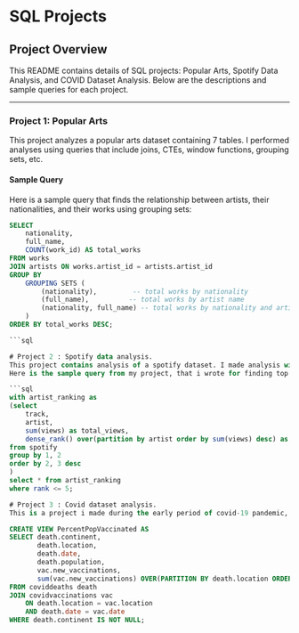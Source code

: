 # SQL Projects

## Project Overview

This README contains details of SQL projects: Popular Arts, Spotify Data Analysis, and COVID Dataset Analysis. Below are the descriptions and sample queries for each project.

---

### Project 1: Popular Arts

This project analyzes a popular arts dataset containing 7 tables. I performed analyses using queries that include joins, CTEs, window functions, grouping sets, etc.

#### Sample Query

Here is a sample query that finds the relationship between artists, their nationalities, and their works using grouping sets:

```sql
SELECT
    nationality, 
    full_name, 
    COUNT(work_id) AS total_works
FROM works
JOIN artists ON works.artist_id = artists.artist_id
GROUP BY
    GROUPING SETS (
        (nationality),         -- total works by nationality
        (full_name),          -- total works by artist name
        (nationality, full_name) -- total works by nationality and artist
    )
ORDER BY total_works DESC;

```sql

# Project 2 : Spotify data analysis.
This project contains analysis of a spotify dataset. I made analysis with the use of queries containing case statements, CTEs, window functions etc.
Here is the sample query from my project, that i wrote for finding top 5 most-viewed tracks for each artist with the use of window functions.

```sql
with artist_ranking as
(select 
	track, 
	artist, 
	sum(views) as total_views,  
    dense_rank() over(partition by artist order by sum(views) desc) as rank
from spotify
group by 1, 2
order by 2, 3 desc
)
select * from artist_ranking
where rank <= 5;

# Project 3 : Covid dataset analysis.
This is a project i made during the early period of covid-19 pandemic, analyzing the covid dataset. I made analysis with the use of queries containing, CTEs, window functions, views, temporary tables etc. Here is the sample query from my project, that i wrote for ceating view for storing data for later visualizations.

CREATE VIEW PercentPopVaccinated AS 
SELECT death.continent, 
       death.location, 
       death.date, 
       death.population, 
       vac.new_vaccinations, 
       sum(vac.new_vaccinations) OVER(PARTITION BY death.location ORDER BY death.location, death.date) AS RollingPeopleVaccinated
FROM coviddeaths death
JOIN covidvaccinations vac
    ON death.location = vac.location
    AND death.date = vac.date
WHERE death.continent IS NOT NULL; 

